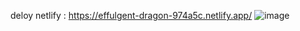 deloy netlify : https://effulgent-dragon-974a5c.netlify.app/
![image](https://github.com/AriiAnn/Film21/assets/115616443/e8f9e4ca-ad59-4a3e-a2ce-ed0a2eb63525)
